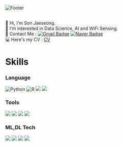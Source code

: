 ![Footer](https://capsule-render.vercel.app/api?type=waving&color=auto&height=200&section=footer&text=Jaeseong'sGithub)
<br/> <br/>

👋 Hi, I'm Son Jaeseong.  
🚀 I'm interested in Data Science, AI and WiFi Sensing.  
📨 Contact Me : [![Gmail Badge](https://img.shields.io/badge/Gmail-d14836?style=flat&logo=Gmail&logoColor=white&link=mailto:kimsh1691@gmail.com)](mailto:ths990414@gmail.com)
[![Naver Badge](https://img.shields.io/badge/Naver-03C75A?style=flat&logo=Naver&logoColor=white&link=mailto:rlatngus1691@naver.com)](mailto:xison@naver.com)  
💻 Here's my CV : [CV](https://github.com/noseaj/noseaj/blob/main/%E1%84%89%E1%85%A9%E1%86%AB%E1%84%8C%E1%85%A2%E1%84%89%E1%85%A5%E1%86%BC_CV.pdf)

# Skills
### Language
![Python](https://img.shields.io/badge/Python-3776AB.svg?&style=flat&logo=Python&logoColor=white)
![R](https://img.shields.io/badge/R-276DC3?style=flat&logo=r&logoColor=white)
<img src="https://img.shields.io/badge/C-A8B9CC?style=flat&logo=C&logoColor=white"/>
<img src="https://img.shields.io/badge/C++-00599C?style=flat&logo=C%2B%2B&logoColor=white"/>

### Tools
<span> 
    <img src="https://img.shields.io/badge/Visual Studio Code-007ACC?style=flat&logo=Visual Studio Code&logoColor=white"/>
    <img src="https://img.shields.io/badge/Google Colab-F9AB00?style=flat&logo=Google Colab&logoColor=white"/>
    <img src="https://img.shields.io/badge/Jupyter-F37626?style=flat&logo=Jupyter&logoColor=white"/>
    <img src="https://img.shields.io/badge/Linux-FCC624?style=flat&logo=linux&logoColor=black"/>
</span>

### ML,DL Tech  
<block>
  <span>
    <img src="https://img.shields.io/badge/Pytorch-EE4C2C?style=flat&logo=pytorch&logoColor=white"/> 
    <img src="https://img.shields.io/badge/TensorFlow-FF6F00?style=flat&logo=TensorFlow&logoColor=white"/> 
    <img src="https://img.shields.io/badge/openCV-5C3EE8?style=flat&logo=openCV&logoColor=white"/>
    <img src="https://img.shields.io/badge/scikit-learn-F7931E?style=flat&logo=scikit-learn&logoColor=white"/>
    <br> 
  </span>
</block>  


</div>
